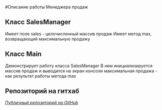 #Описание работы Менеджера продаж
## Класс SalesManager
Имеет поле sales - целочисленный массив продаж
Имеет метод max, возвращающий максимальную продажу

## Класс Main
Демонстрирует работу класса SalesManager
В нем инициализируется массив продаж и выводится на экран консоли максимальная продажа - как результат работы метода max

## Репозиторий на гитхаб
[*Публичный репозиторий на GitHub*](https://github.com/rus317521/GitStart.git)